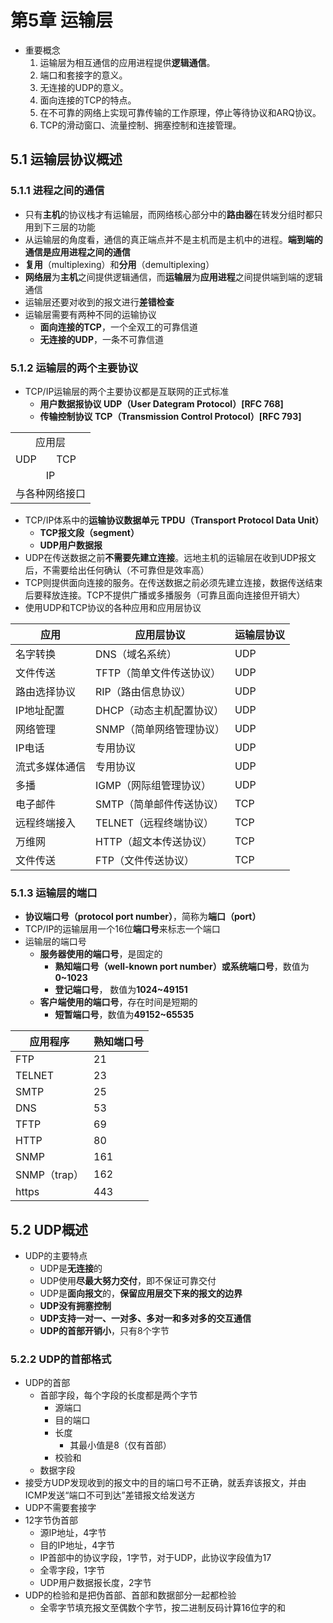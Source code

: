 # 第5章 运输层
- 重要概念
	1. 运输层为相互通信的应用进程提供**逻辑通信**。
	2. 端口和套接字的意义。
	3. 无连接的UDP的意义。
	4. 面向连接的TCP的特点。
	5. 在不可靠的网络上实现可靠传输的工作原理，停止等待协议和ARQ协议。
	6. TCP的滑动窗口、流量控制、拥塞控制和连接管理。
## 5.1 运输层协议概述
### 5.1.1 进程之间的通信
- 只有**主机**的协议栈才有运输层，而网络核心部分中的**路由器**在转发分组时都只用到下三层的功能
- 从运输层的角度看，通信的真正端点并不是主机而是主机中的进程。**端到端的通信是应用进程之间的通信**
- **复用**（multiplexing）和**分用**（demultiplexing）
- **网络层**为**主机**之间提供逻辑通信，而**运输层**为**应用进程**之间提供端到端的逻辑通信
- 运输层还要对收到的报文进行**差错检查**
- 运输层需要有两种不同的运输协议
	- **面向连接的TCP**，一个全双工的可靠信道
	- **无连接的UDP**，一条不可靠信道
### 5.1.2 运输层的两个主要协议
- TCP/IP运输层的两个主要协议都是互联网的正式标准
	- **用户数据报协议 UDP（User Dategram Protocol）[RFC 768]**
	- **传输控制协议 TCP（Transmission Control Protocol）[RFC 793]**
<table>
    <tr>
        <td colspan="2" align="center">应用层</td>
    </tr>
    <tr>
        <td>UDP</td>
        <td>TCP</td>
    </tr>
    <tr>
        <td colspan="2" align="center">IP</td>
    </tr>
    <tr>
        <td colspan="2" align="center">与各种网络接口</td>
    </tr>
</table>

- TCP/IP体系中的**运输协议数据单元 TPDU（Transport Protocol Data Unit）**
	- **TCP报文段（segment）**
	- **UDP用户数据报**
- UDP在传送数据之前**不需要先建立连接**。远地主机的运输层在收到UDP报文后，不需要给出任何确认（不可靠但是效率高）
- TCP则提供面向连接的服务。在传送数据之前必须先建立连接，数据传送结束后要释放连接。TCP不提供广播或多播服务（可靠且面向连接但开销大）
- 使用UDP和TCP协议的各种应用和应用层协议

| 应用 | 应用层协议 | 运输层协议 |
|--|--|--|
| 名字转换 | DNS（域名系统） | UDP |
| 文件传送 | TFTP（简单文件传送协议） | UDP |
| 路由选择协议 | RIP（路由信息协议） | UDP |
| IP地址配置 | DHCP（动态主机配置协议） | UDP |
| 网络管理 | SNMP（简单网络管理协议） | UDP |
| IP电话 | 专用协议 | UDP |
| 流式多媒体通信 | 专用协议 | UDP |
| 多播 | IGMP（网际组管理协议） | UDP |
| 电子邮件 | SMTP（简单邮件传送协议） | TCP |
| 远程终端接入 | TELNET（远程终端协议） | TCP |
| 万维网 | HTTP（超文本传送协议） | TCP |
| 文件传送 | FTP（文件传送协议） | TCP |
### 5.1.3 运输层的端口
- **协议端口号（protocol port number）**，简称为**端口（port）**
- TCP/IP的运输层用一个16位**端口号**来标志一个端口
- 运输层的端口号
	- **服务器使用的端口号**，是固定的
		- **熟知端口号（well-known port number）**或**系统端口号**，数值为**0~1023**
		- **登记端口号**， 数值为**1024~49151**
	- **客户端使用的端口号**，存在时间是短期的
		- **短暂端口号**，数值为**49152~65535**

| 应用程序 | 熟知端口号 |
|--|--|
| FTP | 21 |
| TELNET | 23 |
| SMTP | 25 |
| DNS | 53 |
| TFTP | 69 |
| HTTP | 80 |
| SNMP | 161 |
| SNMP（trap） | 162 |
| https | 443 |
## 5.2 UDP概述
- UDP的主要特点
	- UDP是**无连接**的
	- UDP使用**尽最大努力交付**，即不保证可靠交付
	- UDP是**面向报文**的，**保留应用层交下来的报文的边界**
	- **UDP没有拥塞控制**
	- **UDP支持一对一、一对多、多对一和多对多的交互通信**
	- **UDP的首部开销小**，只有8个字节
### 5.2.2 UDP的首部格式
- UDP的首部
	- 首部字段，每个字段的长度都是两个字节
		- 源端口
		- 目的端口
		- 长度 
			- 其最小值是8（仅有首部）
		- 校验和
	- 数据字段
- 接受方UDP发现收到的报文中的目的端口号不正确，就丢弃该报文，并由ICMP发送“端口不可到达”差错报文给发送方
- UDP不需要套接字
- 12字节伪首部
	- 源IP地址，4字节
	- 目的IP地址，4字节
	- IP首部中的协议字段，1字节，对于UDP，此协议字段值为17
	- 全零字段，1字节
	- UDP用户数据报长度，2字节
- UDP的检验和是把伪首部、首部和数据部分一起都检验
	- 全零字节填充报文至偶数个字节，按二进制反码计算16位字的和
<!--stackedit_data:
eyJoaXN0b3J5IjpbLTgzNDIzNzE3NiwtMjc0NTg2NzEzLDk5NT
A5MTU4MywtMTM2MDAwOTIzOSwtMjA5MDQ1MTcxNywxNTY1ODUw
NjIsMjA0NzI1MzQ4MSwyMTExNjAyMTUxLC01ODg0Njc4OTMsMT
Q5ODU5NTQ1NCw3Mzk5Mjc4OV19
-->